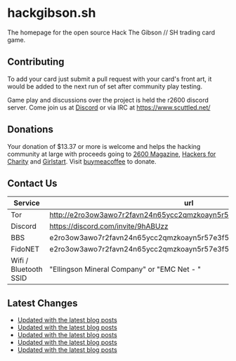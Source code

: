 # hackgibson.sh
The homepage for the open source Hack The Gibson // SH trading card game.


## Contributing

To add your card just submit a pull request with your card's front art, it would be added to the next run of set after community play testing.

Game play and discussions over the project is held the r2600 discord server. Come join us at [Discord](https://discord.com/invite/9hABUzz) or via IRC at https://www.scuttled.net/


## Donations

Your donation of $13.37 or more is welcome and helps the hacking community at large with proceeds going to [2600 Magazine](https://2600.com/), [Hackers for Charity](https://hackersforcharity.org) and [Girlstart](https://girlstart.org).  Visit [buymeacoffee](https://www.buymeacoffee.com/hackgibson.sh) to donate.


## Contact Us

Service | url
-|-
Tor | http://e2ro3ow3awo7r2favn24n65ycc2qmzkoayn5r57e3f56nvjwdcgg32ad.onion
Discord | https://discord.com/invite/9hABUzz
BBS | e2ro3ow3awo7r2favn24n65ycc2qmzkoayn5r57e3f56nvjwdcgg32ad.onion:23
FidoNET | e2ro3ow3awo7r2favn24n65ycc2qmzkoayn5r57e3f56nvjwdcgg32ad.onion:24554
Wifi / Bluetooth SSID | "Ellingson Mineral Company" or "EMC Net - <fidonet address>"

## Latest Changes
<!-- BLOG-POST-LIST:START -->
- [Updated with the latest blog posts](https://github.com/DFW2600/hackgibson.sh/commit/922d428e5c5ee88c2b73465454cb86bfb49cd3aa)
- [Updated with the latest blog posts](https://github.com/DFW2600/hackgibson.sh/commit/3d2c2161474625116eb0b10467fcd41d20a9681a)
- [Updated with the latest blog posts](https://github.com/DFW2600/hackgibson.sh/commit/4438eccb2f89b88a89c0abf457c7c95295fcb5ae)
- [Updated with the latest blog posts](https://github.com/DFW2600/hackgibson.sh/commit/106de72416b532cc3ec25e0af9a082c07618c96e)
- [Updated with the latest blog posts](https://github.com/DFW2600/hackgibson.sh/commit/26b8afab6873b3bc7899490cdd0145b8f642c153)
<!-- BLOG-POST-LIST:END -->
